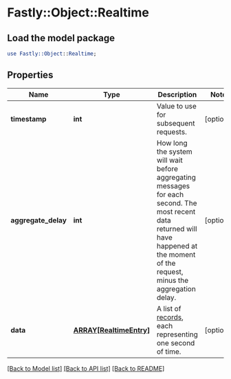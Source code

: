 # Fastly::Object::Realtime

## Load the model package
```perl
use Fastly::Object::Realtime;
```

## Properties
Name | Type | Description | Notes
------------ | ------------- | ------------- | -------------
**timestamp** | **int** | Value to use for subsequent requests. | [optional] 
**aggregate_delay** | **int** | How long the system will wait before aggregating messages for each second. The most recent data returned will have happened at the moment of the request, minus the aggregation delay. | [optional] 
**data** | [**ARRAY[RealtimeEntry]**](RealtimeEntry.md) | A list of [records](#record-data-model), each representing one second of time. | [optional] 

[[Back to Model list]](../README.md#documentation-for-models) [[Back to API list]](../README.md#documentation-for-api-endpoints) [[Back to README]](../README.md)


